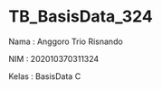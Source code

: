# TB_BasisData_324

<p>Nama  : Anggoro Trio Risnando
<p>NIM   : 202010370311324
<p>Kelas : BasisData C
